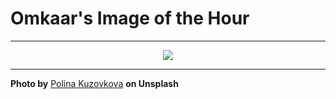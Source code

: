 # Omkaar's Image of the Hour

---

<div align="center">

<a href="https://unsplash.com/photos/an-abandoned-souvenir-shop-underneath-a-sign-gcolL-KmtB8">
  <img src="https://images.unsplash.com/photo-1751019423956-e64c704ddf08?crop=entropy&cs=tinysrgb&fit=max&fm=jpg&ixid=M3w3NjA2Nzh8MHwxfHJhbmRvbXx8fHx8fHx8fDE3NTMwNTI0MDB8&ixlib=rb-4.1.0&q=80&w=1080" style="max-width:100%; height:auto;">
</a>



</div>

---

**Photo by** [Polina Kuzovkova](https://unsplash.com/@p_kuzovkova) **on Unsplash**

